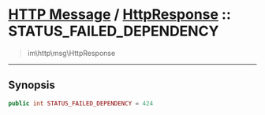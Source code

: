 # [HTTP Message](http.md) / [HttpResponse](http-HttpResponse.md) :: STATUS_FAILED_DEPENDENCY
 > im\http\msg\HttpResponse
____

## Synopsis
```php
public int STATUS_FAILED_DEPENDENCY = 424
```
